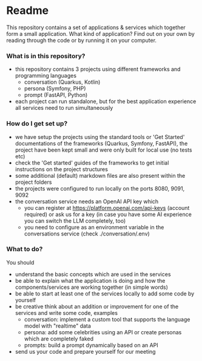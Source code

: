 # Readme #

This repository contains a set of applications & services which together form a small application.
What kind of application? Find out on your own by reading through the code or by running it
on your computer.

### What is in this repository? ###

* this repository contains 3 projects using different frameworks and programming languages
  * conversation (Quarkus, Kotlin)
  * persona (Symfony, PHP)
  * prompt (FastAPI, Python)
* each project can run standalone, but for the best application experience all services need to run simultaneously

### How do I get set up? ###

* we have setup the projects using the standard tools or 'Get Started' documentations of the frameworks
  (Quarkus, Symfony, FastAPI), the project have been kept small and were only built for local use (no tests etc)
* check the 'Get started' guides of the frameworks to get initial instructions on the project structures
* some additional (default) markdown files are also present within the project folders
* the projects were configured to run locally on the ports 8080, 9091, 9092
* the conversation service needs an OpenAI API key which
  * you can register at https://platform.openai.com/api-keys (account required) or ask us for a key (in case you have some AI experience you can switch the LLM completely, too)
  * you need to configure as an environment variable in the conversations service (check ./conversation/.env)

### What to do? ###

You should

* understand the basic concepts which are used in the services
* be able to explain what the application is doing and how the components/services are working together (in simple words)
* be able to start at least one of the services locally to add some code by yourself
* be creative think about an addition or improvement for one of the services and write some code, examples
  * conversation: implement a custom tool that supports the language model with "realtime" data
  * persona: add some celebrities using an API or create personas which are completely faked
  * prompts: build a prompt dynamically based on an API
* send us your code and prepare yourself for our meeting

